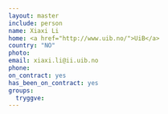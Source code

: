 ```yaml
---
layout: master
include: person
name: Xiaxi Li
home: <a href="http://www.uib.no/">UiB</a>
country: "NO"
photo:
email: xiaxi.li@ii.uib.no
phone:
on_contract: yes
has_been_on_contract: yes
groups:
  tryggve:
---
```


